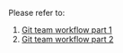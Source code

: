 Please refer to:

1. [Git team workflow part 1](https://github.com/ga-students/WDI_HK_9/tree/master/01-workflow/git-team-workflow-lesson-part-1)
1. [Git team workflow part 2](https://github.com/ga-students/WDI_HK_9/tree/master/01-workflow/git-team-workflow-lesson-part-2)
